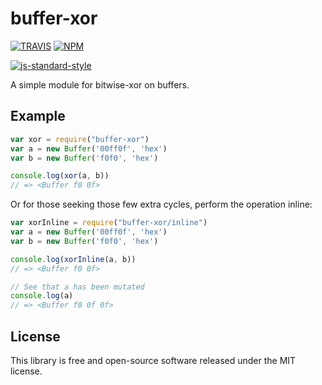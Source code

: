 # buffer-xor

[![TRAVIS](https://secure.travis-ci.org/dcousens/buffer-xor.png)](http://travis-ci.org/dcousens/PROJECTNAME)
[![NPM](http://img.shields.io/npm/v/buffer-xor.svg)](https://www.npmjs.org/package/PROJECTNAME)

[![js-standard-style](https://cdn.rawgit.com/feross/standard/master/badge.svg)](https://github.com/feross/standard)

A simple module for bitwise-xor on buffers.


## Example

``` javascript
var xor = require("buffer-xor")
var a = new Buffer('00ff0f', 'hex')
var b = new Buffer('f0f0', 'hex')

console.log(xor(a, b))
// => <Buffer f0 0f>
```

Or for those seeking those few extra cycles, perform the operation inline:
``` javascript
var xorInline = require("buffer-xor/inline")
var a = new Buffer('00ff0f', 'hex')
var b = new Buffer('f0f0', 'hex')

console.log(xorInline(a, b))
// => <Buffer f0 0f>

// See that a has been mutated
console.log(a)
// => <Buffer f0 0f 0f>
```


## License

This library is free and open-source software released under the MIT license.
